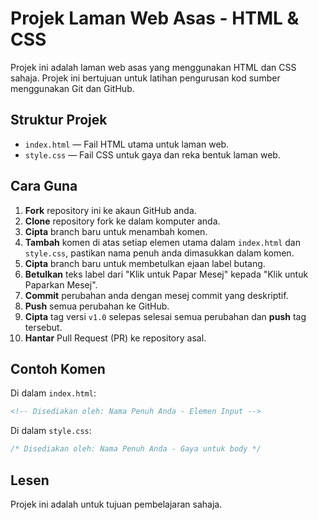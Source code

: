 # Projek Laman Web Asas - HTML & CSS

Projek ini adalah laman web asas yang menggunakan HTML dan CSS sahaja. Projek ini bertujuan untuk latihan pengurusan kod sumber menggunakan Git dan GitHub.

## Struktur Projek

- `index.html` — Fail HTML utama untuk laman web.
- `style.css` — Fail CSS untuk gaya dan reka bentuk laman web.

## Cara Guna

1. **Fork** repository ini ke akaun GitHub anda.
2. **Clone** repository fork ke dalam komputer anda.
3. **Cipta** branch baru untuk menambah komen.
4. **Tambah** komen di atas setiap elemen utama dalam `index.html` dan `style.css`, pastikan nama penuh anda dimasukkan dalam komen.
5. **Cipta** branch baru untuk membetulkan ejaan label butang.
6. **Betulkan** teks label dari "Klik untuk Papar Mesej" kepada "Klik untuk Paparkan Mesej".
7. **Commit** perubahan anda dengan mesej commit yang deskriptif.
8. **Push** semua perubahan ke GitHub.
9. **Cipta** tag versi `v1.0` selepas selesai semua perubahan dan **push** tag tersebut.
10. **Hantar** Pull Request (PR) ke repository asal.

## Contoh Komen

Di dalam `index.html`:
```html
<!-- Disediakan oleh: Nama Penuh Anda - Elemen Input -->
```

Di dalam `style.css`:
```css
/* Disediakan oleh: Nama Penuh Anda - Gaya untuk body */
```

## Lesen

Projek ini adalah untuk tujuan pembelajaran sahaja.
